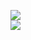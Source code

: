 [![](https://img.shields.io/badge/Made%20With-Github%20Spray-lightgrey.svg?style=for-the-badge&logo=github)](https://github.com/Annihil/github-spray#23394)  
[![](https://i.imgur.com/2DrTn0Z.gif)](https://github.com/Annihil/github-spray)